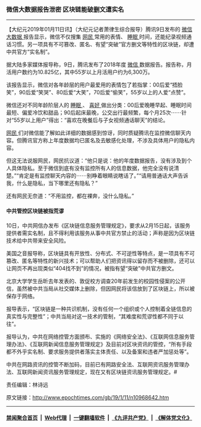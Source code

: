 ### 微信大数据报告泄密 区块链能破删文遭实名
------------------------

<p>
 【大纪元2019年01月11日讯】（大纪元记者萧律生综合报导）腾讯9日发布的
 <a href="http://www.epochtimes.com/gb/tag/%E5%BE%AE%E4%BF%A1.html">
  微信
 </a>
 <a href="http://www.epochtimes.com/gb/tag/%E5%A4%A7%E6%95%B0%E6%8D%AE.html">
  大数据
 </a>
 报告显示，微信不仅搜集
 <a href="http://www.epochtimes.com/gb/tag/%E7%BD%91%E6%B0%91.html">
  网民
 </a>
 常用的表情、
 <a href="http://www.epochtimes.com/gb/tag/%E7%9D%A1%E7%9C%A0.html">
  睡眠
 </a>
 时间，还能纪录视频通话习惯。另一项具有不可篡改、匿名、有望“突破”官方删文等特性的区块链，却遭中共官方“实名制”。
</p>
<p>
 据大陆多家媒体报导称，9日，腾讯发布了2018年度
 <a href="http://www.epochtimes.com/gb/tag/%E5%BE%AE%E4%BF%A1.html">
  微信
 </a>
 数据报告。报告称，月活用户数约为10.825亿，其中55岁以上月活用户约为6,300万。
</p>
<p>
 该报告显示，微信对各年龄层的用户最爱用的表情包了若指掌：00后爱“捂脸笑”，90后爱“笑哭”、80后爱“大笑”，70后爱“偷笑”，55岁以上的人爱“点赞”。
</p>
<p>
 微信还对不同年龄阶层人的
 <a href="http://www.epochtimes.com/gb/tag/%E7%9D%A1%E7%9C%A0.html">
  睡眠
 </a>
 、
 <a href="http://www.epochtimes.com/gb/tag/%E5%96%9C%E5%A5%BD.html">
  喜好
 </a>
 做出分类：00后爱晚睡早起、睡眠时间最短、偏爱冷饮和甜品；90后起床最晚，公交出行最频繁，每个月25次⋯⋯针对“55岁以上用户”得出：“喜欢在晚餐后与子女视频通话聊天”的结论。
</p>
<p>
 <a href="http://www.epochtimes.com/gb/tag/%E7%BD%91%E6%B0%91.html">
  网民
 </a>
 们对微信能了解如此详细的数据感到惊讶，同时质疑腾讯在监控微信聊天内容。但腾讯官方称上年度数据均已匿名及去敏感化处理，不涉及具体用户的隐私内容。
</p>
<p>
 但这无法说服网民，网民抗议道：“他只是说：他的年度数据报告，没有涉及到个人具体隐私。至于微信到底有没有监控所有人的信息数据，他完全没有说清楚。”“肯定是有监控聊天内容的⋯⋯别睁着眼睛说瞎话了。”“请用普通话大声告诉我，什么是隐私，当下哪里还有隐私？”
</p>
<p>
 还有网民无奈道：“不用监控，都在裸奔，没什么隐私。”
</p>
<h4>
 中共管控区块链被指荒谬
</h4>
<p>
 10日，中共网信办发布《区块链信息服务管理规定》，要求从2月15日起，该服务提供者需实名制，且不得利用该服务从事中共官方禁止的活动；声称是因为区块链技术给中共带来安全风险。
</p>
<p>
 美国之音报导称，区块链具有开放性、分布式、不可逆性等特点，是一项具有不可篡改、匿名等特性的新兴技术；可以帮助人们把资讯得以留存而不被删除，还可以让网页不再出现类似“404找不到”的情况，被指有望“突破”中共官方删文。
</p>
<p>
 北京大学学生岳昕去年发表的、敦促校方调查20年前发生的校园性侵案的公开信，虽然被中共当局从社交媒体上删除，但因网民将该信放到了区块链上，所以被保存于网络。
</p>
<div class="breakingNewsContent">
 <p>
  报导表示，“区块链是一种共识机制，没有任何一个组织或个人控制着全链信息的真实性与完整性”；中共当局对这一技术的管制，“其难度和荒谬性都不同于以往”。
 </p>
 <p>
  报导认为，中共在网络控管方面颁布、实施的《网络安全法》、《互联网信息服务管理办法》、《互联网新闻信息服务管理规定》及目前对区块资讯的管控，“所有手段都不外乎实名制、要求服务提供者落实主体责任、以及备案和违者严加惩处等”。
 </p>
 <p>
  中共在网路资讯的控管不断加码，目前已有网路安全法、互联网资讯服务管理办法、互联网新闻资讯服务管理规定，现在又有区块链资讯服务管理规定。#
 </p>
 <p>
  责任编辑：林诗远
 </p>
</div>
<p>
</p>
<p>
</p>

原文链接：http://www.epochtimes.com/gb/19/1/11/n10968642.htm


------------------------
#### [禁闻聚合首页](https://github.com/gfw-breaker/banned-news/blob/master/README.md) &nbsp;|&nbsp; [Web代理](https://github.com/gfw-breaker/open-proxy/blob/master/README.md) &nbsp;|&nbsp; [一键翻墙软件](https://github.com/gfw-breaker/nogfw/blob/master/README.md) &nbsp;|&nbsp; [《九评共产党》](https://github.com/gfw-breaker/9ping.md/blob/master/README.md#九评之一评共产党是什么) &nbsp;|&nbsp; [《解体党文化》](https://github.com/gfw-breaker/jtdwh.md/blob/master/README.md#绪论)